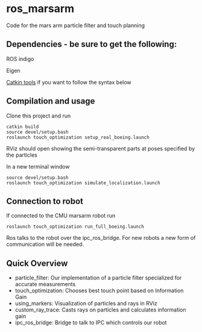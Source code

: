 # ros_marsarm
Code for the mars arm particle filter and touch planning

## Dependencies - be sure to get the following:
ROS indigo

Eigen

[Catkin tools](https://catkin-tools.readthedocs.io/en/latest/) if you want to follow the syntax below

## Compilation and usage
Clone this project and run
```
catkin build
source devel/setup.bash
roslaunch touch_optimization setup_real_boeing.launch 
```
RViz should open showing the semi-transparent parts at poses specified by the particles

In a new terminal window
```
source devel/setup.bash
roslaunch touch_optimization simulate_localization.launch
```


## Connection to robot
If connected to the CMU marsarm robot run
```
roslaunch touch_optimization run_full_boeing.launch
```
Ros talks to the robot over the ipc_ros_bridge. For new robots a new form of communication will be needed.


## Quick Overview
* particle_filter: Our implementation of a particle filter specialized for accurate measurements
* touch_optimization: Chooses best touch point based on Information Gain
* using_markers: Visualization of particles and rays in RViz
* custom_ray_trace: Casts rays on particles and calculates information gain
* ipc_ros_bridge: Bridge to talk to IPC which controls our robot
